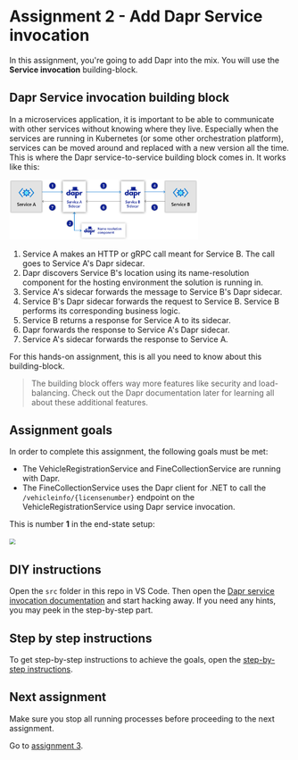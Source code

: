 # Assignment 2 - Add Dapr Service invocation

In this assignment, you're going to add Dapr into the mix. You will use the **Service invocation** building-block.

## Dapr Service invocation building block

In a microservices application, it is important to be able to communicate with other services without knowing where they live. Especially when the services are running in Kubernetes (or some other orchestration platform), services can be moved around and replaced with a new version all the time. This is where the Dapr service-to-service building block comes in. It works like this:

<img src="img/service-invocation.png" style="zoom: 33%;" />

1. Service A makes an HTTP or gRPC call meant for Service B.  The call goes to Service A's Dapr sidecar.
2. Dapr discovers Service B's location using its name-resolution component for the hosting environment the solution is running in. 
3. Service A's sidecar forwards the message to Service B's Dapr sidecar.
4. Service B's Dapr sidecar forwards the request to Service B.  Service B performs its corresponding business logic.
5. Service B returns a response for Service A to its sidecar.
6. Dapr forwards the response to Service A's Dapr sidecar.
7. Service A's sidecar forwards the response to Service A.

For this hands-on assignment, this is all you need to know about this building-block. 

> The building block offers way more features like security and load-balancing. Check out the Dapr documentation later for learning all about these additional features.

## Assignment goals

In order to complete this assignment, the following goals must be met:

- The VehicleRegistrationService and FineCollectionService are running with Dapr.
- The FineCollectionService uses the Dapr client for .NET to call the `/vehicleinfo/{licensenumber}` endpoint on the VehicleRegistrationService using Dapr service invocation.

This is number **1** in the end-state setup:

<img src="../../dapr-traffic-control/img/dapr-setup.png" style="zoom: 67%;" />

## DIY instructions

Open the `src` folder in this repo in VS Code. Then open the [Dapr service invocation documentation](https://docs.dapr.io/developing-applications/building-blocks/service-invocation/) and start hacking away. If you need any hints, you may peek in the step-by-step part.

## Step by step instructions

To get step-by-step instructions to achieve the goals, open the [step-by-step instructions](step-by-step.md).

## Next assignment

Make sure you stop all running processes before proceeding to the next assignment.

Go to [assignment 3](../Assignment03/README.md).

